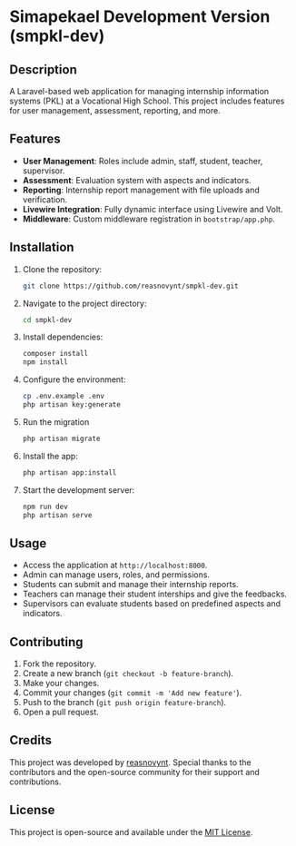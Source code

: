 # Simapekael Development Version (smpkl-dev)

## Description

A Laravel-based web application for managing internship information systems (PKL) at a Vocational High School. This project includes features for user management, assessment, reporting, and more.

## Features

- **User Management**: Roles include admin, staff, student, teacher, supervisor.
- **Assessment**: Evaluation system with aspects and indicators.
- **Reporting**: Internship report management with file uploads and verification.
- **Livewire Integration**: Fully dynamic interface using Livewire and Volt.
- **Middleware**: Custom middleware registration in `bootstrap/app.php`.

## Installation

1. Clone the repository:
   ```bash
   git clone https://github.com/reasnovynt/smpkl-dev.git
   ```
2. Navigate to the project directory:
   ```bash
   cd smpkl-dev
   ```
3. Install dependencies:
   ```bash
   composer install
   npm install
   ```
4. Configure the environment:
   ```bash
   cp .env.example .env
   php artisan key:generate
   ```
5. Run the migration
    ```bash
    php artisan migrate
    ```
6. Install the app:
   ```bash
   php artisan app:install
   ```
7. Start the development server:
   ```bash
   npm run dev
   php artisan serve
   ```

## Usage

- Access the application at `http://localhost:8000`.
- Admin can manage users, roles, and permissions.
- Students can submit and manage their internship reports.
- Teachers can manage their student interships and give the feedbacks.
- Supervisors can evaluate students based on predefined aspects and indicators.

## Contributing

1. Fork the repository.
2. Create a new branch (`git checkout -b feature-branch`).
3. Make your changes.
4. Commit your changes (`git commit -m 'Add new feature'`).
5. Push to the branch (`git push origin feature-branch`).
6. Open a pull request.

## Credits

This project was developed by [reasnovynt](https://github.com/reasnovynt). Special thanks to the contributors and the open-source community for their support and contributions.

## License

This project is open-source and available under the [MIT License](LICENSE).
